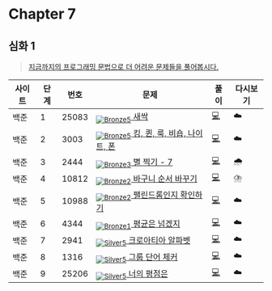 <!-- tier 리스트 S -->

[Unrated]: https://user-images.githubusercontent.com/33937365/126247607-85783912-c11a-4d50-ac36-8cc7dcb75cd2.png

[Bronze5]: https://user-images.githubusercontent.com/33937365/126247611-e362d727-17a4-4737-a232-5827e185ab7c.png

[Bronze4]: https://user-images.githubusercontent.com/33937365/126247612-89cbc675-e1d4-43a2-950b-1cb014dca697.png

[Bronze3]: https://user-images.githubusercontent.com/33937365/126247613-b8408610-7bc4-40f8-804f-a30a45ddbb68.png

[Bronze2]: https://user-images.githubusercontent.com/33937365/126247614-d85dc6ff-a520-4c00-82bd-eb593b156bd8.png

[Bronze1]: https://user-images.githubusercontent.com/33937365/126247616-04b2ab30-9891-4b7b-8cb4-38e99b97e834.png

[Silver5]: https://user-images.githubusercontent.com/33937365/126247618-38c5c905-672b-4d75-808e-8a7d45ea577d.png

[Silver4]: https://user-images.githubusercontent.com/33937365/126247620-ba2d1b96-b0aa-4b88-80c5-71569c69bbc3.png

[Silver3]: https://user-images.githubusercontent.com/33937365/126247621-1b55b7f4-3a79-4348-8a63-f00c1813853e.png

[Silver2]: https://user-images.githubusercontent.com/33937365/126247622-a83b30a9-6618-4593-b775-6f6730afd3f6.png

[Silver1]: https://user-images.githubusercontent.com/33937365/126247625-8d82f8ab-6f95-4ef8-a243-be31f548596e.png

[Gold5]: https://user-images.githubusercontent.com/33937365/126247627-2979d4d5-915a-4c4e-adb7-c171f9bafe28.png

[Gold4]: https://user-images.githubusercontent.com/33937365/126247629-b24e1e24-4579-450f-bc3c-f166361091dd.png

[Gold3]: https://user-images.githubusercontent.com/33937365/126247630-80fb15af-debc-451d-a937-6c9c6bfa693b.png

[Gold2]: https://user-images.githubusercontent.com/33937365/126247633-7112f6a6-57da-4d1d-953f-5414ba8ffc3d.png

[Gold1]: https://user-images.githubusercontent.com/33937365/126247635-42bd3af9-e129-4379-b44a-22d75de3def6.png

[Platinum5]: https://user-images.githubusercontent.com/33937365/126247636-763e3bc4-43a9-4724-8ce1-c2288aecb636.png

[Platinum4]: https://user-images.githubusercontent.com/33937365/126247637-af30d243-2771-4966-b0bb-0901b9fd4989.png

[Platinum3]: https://user-images.githubusercontent.com/33937365/126247640-cfd654db-86d8-42a9-8d1b-0f3494758330.png

[Platinum2]: https://user-images.githubusercontent.com/33937365/126247641-3e60e9a6-5116-4005-a87d-bfb59969c87a.png

[Platinum1]: https://user-images.githubusercontent.com/33937365/126247643-23bba5ac-52c4-442a-a88a-2eb8998f6446.png

[Diamond5]: https://user-images.githubusercontent.com/33937365/126247645-870445bf-25d9-45ce-9c07-a25949ffad21.png

[Diamond4]: https://user-images.githubusercontent.com/33937365/126247646-b2d7e328-c205-448d-a5bf-c6294c07edaa.png

[Diamond3]: https://user-images.githubusercontent.com/33937365/126247647-db568f94-882f-410c-bd1b-63d49c87623c.png

[Diamond2]: https://user-images.githubusercontent.com/33937365/126247648-52f92f07-0fb9-4b1d-a344-6e9b81d81044.png

[Diamond1]: https://user-images.githubusercontent.com/33937365/126247649-4d068f63-f5e1-40df-910e-dceeb2b7de99.png

[Ruby5]: https://user-images.githubusercontent.com/33937365/126247652-94013ea7-9a96-4068-b922-01535c85801d.png

[Ruby4]: https://user-images.githubusercontent.com/33937365/126247655-a10f7077-6341-416e-938c-b500b7022aca.png

[Ruby3]: https://user-images.githubusercontent.com/33937365/126247656-d0e16a36-5080-4585-a465-4e4f5302beef.png

[Ruby2]: https://user-images.githubusercontent.com/33937365/126247659-1d249660-02a2-4a95-966f-074f99df70fe.png

[Ruby1]: https://user-images.githubusercontent.com/33937365/126247660-8e0d236d-eaef-42b3-8983-28f9e6c94ff9.png
<!-- tier 리스트 E -->

# Chapter 7

## 심화 1

> [지금까지의 프로그래밍 문법으로 더 어려운 문제들을 풀어봅시다.](https://www.acmicpc.net/step/52)

| 사이트    | 단계  | 번호     | 문제                                                                                | 풀이     | 다시보기 |
|--------|-----|--------|-----------------------------------------------------------------------------------|--------|------|
| 백준     | 1   | 25083   | [<sub>![Bronze5]</sub> 새싹](https://www.acmicpc.net/problem/25083)                  | [💻]() | ☁️️️ |
| 백준     | 2   | 3003  | [<sub>![Bronze5]</sub> 킹, 퀸, 룩, 비숍, 나이트, 폰](https://www.acmicpc.net/problem/3003) | [💻]() | ☁️   |
| 백준     | 3   | 2444  | [<sub>![Bronze3]</sub> 별 찍기 - 7](https://www.acmicpc.net/problem/2444)            | [💻]() | 🌧️️ |
| 백준     | 4   | 10812 | [<sub>![Bronze2]</sub> 바구니 순서 바꾸기](https://www.acmicpc.net/problem/10812)         | [💻]() | ⛈️️  |
| 백준     | 5   | 10988  | [<sub>![Bronze2]</sub> 팰린드롬인지 확인하기](https://www.acmicpc.net/problem/1008)         | [💻]() | ☁️️  |
| 백준     | 6   | 4344 | [<sub>![Bronze1]</sub> 평균은 넘겠지](https://www.acmicpc.net/problem/4344)            | [💻]() | ☁️   |
| 백준     | 7   | 2941 | [<sub>![Silver5]</sub> 크로아티아 알파벳](https://www.acmicpc.net/problem/2941)          | [💻]() | ☁️   |
| 백준     | 8   | 1316  | [<sub>![Silver5]</sub> 그룹 단어 체커](https://www.acmicpc.net/problem/1316)            | [💻]() | ☁️️  |
| 백준     | 9   | 25206 | [<sub>![Silver5]</sub> 너의 평점은](https://www.acmicpc.net/problem/25206)             | [💻]() | ☁️   |
